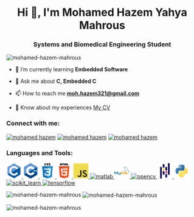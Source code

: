 <h1 align="center">Hi 👋, I'm Mohamed Hazem Yahya Mahrous</h1>
<h3 align="center">Systems and Biomedical Engineering Student</h3>

<p align="left"> <img src="https://komarev.com/ghpvc/?username=mohamed-hazem-mahrous&label=Profile%20views&color=0e75b6&style=flat" alt="mohamed-hazem-mahrous" /> </p>

- 🌱 I’m currently learning **Embedded Software**

- 💬 Ask me about **C, Embedded C**

- 📫 How to reach me **moh.hazem321@gmail.com**

- 📄 Know about my experiences [My CV](https://drive.google.com/file/d/1WVsPaROtJKGDQLKwmZx3bB5W-wP0KBlj/view?usp=sharing)

<h3 align="left">Connect with me:</h3>
<p align="left">
<a href="https://www.linkedin.com/in/mohamed-hazem-yahya" target="blank"><img align="center" src="https://raw.githubusercontent.com/rahuldkjain/github-profile-readme-generator/master/src/images/icons/Social/linked-in-alt.svg" alt="mohamed hazem" height="30" width="40" /></a>
<a href="https://www.facebook.com/medo.mode.3990" target="blank"><img align="center" src="https://raw.githubusercontent.com/rahuldkjain/github-profile-readme-generator/master/src/images/icons/Social/facebook.svg" alt="mohamed hazem" height="30" width="40" /></a>
<a href="https://www.instagram.com/gankutsuoumoto" target="blank"><img align="center" src="https://raw.githubusercontent.com/rahuldkjain/github-profile-readme-generator/master/src/images/icons/Social/instagram.svg" alt="mohamed hazem" height="30" width="40" /></a>
</p>

<h3 align="left">Languages and Tools:</h3>
<p align="left"> <a href="https://www.cprogramming.com/" target="_blank" rel="noreferrer"> <img src="https://raw.githubusercontent.com/devicons/devicon/master/icons/c/c-original.svg" alt="c" width="40" height="40"/> </a> <a href="https://www.w3schools.com/cpp/" target="_blank" rel="noreferrer"> <img src="https://raw.githubusercontent.com/devicons/devicon/master/icons/cplusplus/cplusplus-original.svg" alt="cplusplus" width="40" height="40"/> </a> <a href="https://www.w3schools.com/css/" target="_blank" rel="noreferrer"> <img src="https://raw.githubusercontent.com/devicons/devicon/master/icons/css3/css3-original-wordmark.svg" alt="css3" width="40" height="40"/> </a> <a href="https://www.w3.org/html/" target="_blank" rel="noreferrer"> <img src="https://raw.githubusercontent.com/devicons/devicon/master/icons/html5/html5-original-wordmark.svg" alt="html5" width="40" height="40"/> </a> <a href="https://developer.mozilla.org/en-US/docs/Web/JavaScript" target="_blank" rel="noreferrer"> <img src="https://raw.githubusercontent.com/devicons/devicon/master/icons/javascript/javascript-original.svg" alt="javascript" width="40" height="40"/> </a> <a href="https://www.mathworks.com/" target="_blank" rel="noreferrer"> <img src="https://upload.wikimedia.org/wikipedia/commons/2/21/Matlab_Logo.png" alt="matlab" width="40" height="40"/> </a> <a href="https://www.mysql.com/" target="_blank" rel="noreferrer"> <img src="https://raw.githubusercontent.com/devicons/devicon/master/icons/mysql/mysql-original-wordmark.svg" alt="mysql" width="40" height="40"/> </a> <a href="https://opencv.org/" target="_blank" rel="noreferrer"> <img src="https://www.vectorlogo.zone/logos/opencv/opencv-icon.svg" alt="opencv" width="40" height="40"/> </a> <a href="https://pandas.pydata.org/" target="_blank" rel="noreferrer"> <img src="https://raw.githubusercontent.com/devicons/devicon/2ae2a900d2f041da66e950e4d48052658d850630/icons/pandas/pandas-original.svg" alt="pandas" width="40" height="40"/> </a> <a href="https://www.python.org" target="_blank" rel="noreferrer"> <img src="https://raw.githubusercontent.com/devicons/devicon/master/icons/python/python-original.svg" alt="python" width="40" height="40"/> </a> <a href="https://scikit-learn.org/" target="_blank" rel="noreferrer"> <img src="https://upload.wikimedia.org/wikipedia/commons/0/05/Scikit_learn_logo_small.svg" alt="scikit_learn" width="40" height="40"/> </a> <a href="https://www.tensorflow.org" target="_blank" rel="noreferrer"> <img src="https://www.vectorlogo.zone/logos/tensorflow/tensorflow-icon.svg" alt="tensorflow" width="40" height="40"/> </a> </p>

<p><img align="left" src="https://github-readme-stats.vercel.app/api/top-langs?username=mohamed-hazem-mahrous&show_icons=true&locale=en&layout=compact" alt="mohamed-hazem-mahrous" /></p>

<p>&nbsp;<img align="center" src="https://github-readme-stats.vercel.app/api?username=mohamed-hazem-mahrous&show_icons=true&locale=en" alt="mohamed-hazem-mahrous" /></p>

<p><img align="center" src="https://github-readme-streak-stats.herokuapp.com/?user=mohamed-hazem-mahrous&" alt="mohamed-hazem-mahrous" /></p>
